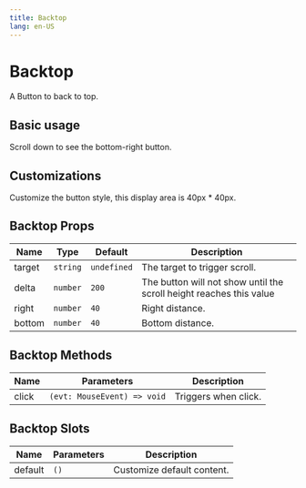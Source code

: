 ```yaml
---
title: Backtop
lang: en-US
---
```


# Backtop <new-badge/>

A Button to back to top.

## Basic usage

Scroll down to see the bottom-right button.

<demo src="../example/backtop/basic.vue"></demo>

## Customizations

Customize the button style, this display area is 40px * 40px.

<demo src="../example/backtop/custom.vue"></demo>

## Backtop Props
| Name | Type | Default | Description |
| --- | --- | --- | --- |
| target | `string` | `undefined` | The target to trigger scroll.
| delta | `number` | `200` | The button will not show until the scroll height reaches this value
| right | `number` | `40` |  Right distance.  |
| bottom | `number` | `40` | Bottom distance. |


## Backtop Methods

| Name | Parameters | Description | 
| --- | --- | --- |
| click | `(evt: MouseEvent) => void` | Triggers when click. |


## Backtop Slots

| Name | Parameters | Description | 
| --- | --- | --- |
| default | `()` | Customize default content. |
